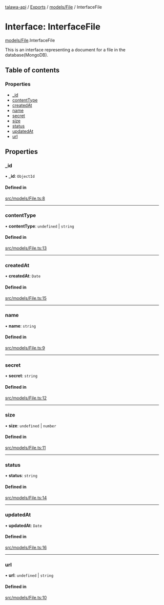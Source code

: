 [talawa-api](../README.md) / [Exports](../modules.md) / [models/File](../modules/models_File.md) / InterfaceFile

# Interface: InterfaceFile

[models/File](../modules/models_File.md).InterfaceFile

This is an interface representing a document for a file in the database(MongoDB).

## Table of contents

### Properties

- [\_id](models_File.InterfaceFile.md#_id)
- [contentType](models_File.InterfaceFile.md#contenttype)
- [createdAt](models_File.InterfaceFile.md#createdat)
- [name](models_File.InterfaceFile.md#name)
- [secret](models_File.InterfaceFile.md#secret)
- [size](models_File.InterfaceFile.md#size)
- [status](models_File.InterfaceFile.md#status)
- [updatedAt](models_File.InterfaceFile.md#updatedat)
- [url](models_File.InterfaceFile.md#url)

## Properties

### \_id

• **\_id**: `ObjectId`

#### Defined in

[src/models/File.ts:8](https://github.com/PalisadoesFoundation/talawa-api/blob/3677888/api/models/File.ts#L8)

___

### contentType

• **contentType**: `undefined` \| `string`

#### Defined in

[src/models/File.ts:13](https://github.com/PalisadoesFoundation/talawa-api/blob/3677888/api/models/File.ts#L13)

___

### createdAt

• **createdAt**: `Date`

#### Defined in

[src/models/File.ts:15](https://github.com/PalisadoesFoundation/talawa-api/blob/3677888/api/models/File.ts#L15)

___

### name

• **name**: `string`

#### Defined in

[src/models/File.ts:9](https://github.com/PalisadoesFoundation/talawa-api/blob/3677888/api/models/File.ts#L9)

___

### secret

• **secret**: `string`

#### Defined in

[src/models/File.ts:12](https://github.com/PalisadoesFoundation/talawa-api/blob/3677888/api/models/File.ts#L12)

___

### size

• **size**: `undefined` \| `number`

#### Defined in

[src/models/File.ts:11](https://github.com/PalisadoesFoundation/talawa-api/blob/3677888/api/models/File.ts#L11)

___

### status

• **status**: `string`

#### Defined in

[src/models/File.ts:14](https://github.com/PalisadoesFoundation/talawa-api/blob/3677888/api/models/File.ts#L14)

___

### updatedAt

• **updatedAt**: `Date`

#### Defined in

[src/models/File.ts:16](https://github.com/PalisadoesFoundation/talawa-api/blob/3677888/api/models/File.ts#L16)

___

### url

• **url**: `undefined` \| `string`

#### Defined in

[src/models/File.ts:10](https://github.com/PalisadoesFoundation/talawa-api/blob/3677888/api/models/File.ts#L10)
